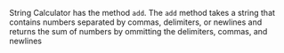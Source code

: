 
String Calculator has the method `add`.
The `add` method takes a string that contains numbers separated by commas, delimiters, or newlines
and returns the sum of numbers by ommitting the delimiters, commas, and newlines